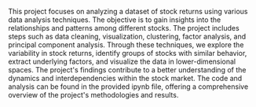 This project focuses on analyzing a dataset of stock returns using various data analysis techniques. The objective is to gain insights into the relationships and patterns among different stocks. The project includes steps such as data cleaning, visualization, clustering, factor analysis, and principal component analysis. Through these techniques, we explore the variability in stock returns, identify groups of stocks with similar behavior, extract underlying factors, and visualize the data in lower-dimensional spaces. The project's findings contribute to a better understanding of the dynamics and interdependencies within the stock market. The code and analysis can be found in the provided ipynb file, offering a comprehensive overview of the project's methodologies and results.
